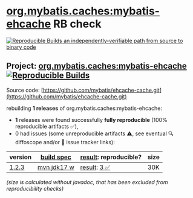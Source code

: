 [org.mybatis.caches:mybatis-ehcache](https://central.sonatype.com/artifact/org.mybatis.caches/mybatis-ehcache/versions) RB check
=======

[![Reproducible Builds](https://reproducible-builds.org/images/logos/rb.svg) an independently-verifiable path from source to binary code](https://reproducible-builds.org/)

## Project: [org.mybatis.caches:mybatis-ehcache](https://central.sonatype.com/artifact/org.mybatis.caches/mybatis-ehcache/versions) [![Reproducible Builds](https://img.shields.io/endpoint?url=https://raw.githubusercontent.com/jvm-repo-rebuild/reproducible-central/master/content/org/mybatis/caches/mybatis-ehcache/badge.json)](https://github.com/jvm-repo-rebuild/reproducible-central/blob/master/content/org/mybatis/caches/mybatis-ehcache/README.md)

Source code: [https://github.com/mybatis/ehcache-cache.git](https://github.com/mybatis/ehcache-cache.git)

rebuilding **1 releases** of org.mybatis.caches:mybatis-ehcache:
- **1** releases were found successfully **fully reproducible** (100% reproducible artifacts :white_check_mark:),
- 0 had issues (some unreproducible artifacts :warning:, see eventual :mag: diffoscope and/or :memo: issue tracker links):

| version | [build spec](/BUILDSPEC.md) | [result](https://reproducible-builds.org/docs/jvm/): reproducible? | size |
| -- | --------- | ------ | -- |
| [1.2.3](https://central.sonatype.com/artifact/org.mybatis.caches/mybatis-ehcache/1.2.3/pom) | [mvn jdk17 w](mybatis-ehcache-1.2.3.buildspec) | [result](mybatis-ehcache-1.2.3.buildinfo): [3 :white_check_mark: ](mybatis-ehcache-1.2.3.buildcompare) | 30K |

<i>(size is calculated without javadoc, that has been excluded from reproducibility checks)</i>
